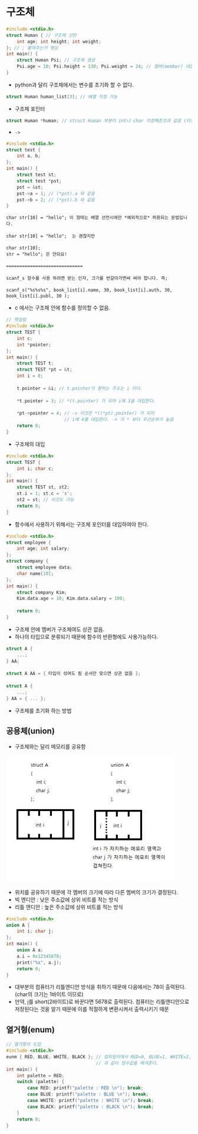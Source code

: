 # 구조체

```c
#include <stdio.h>
struct Human { // 구조체 선언
    int age; int height; int weight;
}; // ; 붙여주는거 명심
int main() {
    struct Human Psi; // 구조체 생성
    Psi.age = 10; Psi.height = 130; Psi.weight = 24; // 멤버(member) 대입
}
```

* python과 달리 구조체에서는 변수를 초기화 할 수 없다.

```c
struct Human human_list[3]; // 배열 지정 가능
```

* 구조체 포인터

```c
struct Human *human; // struct Human 부분이 int나 char 지정해준것과 같음 (타입)
```

* `->`

```c
#include <stdio.h>
struct test {
    int a, b;
};
int main() {
    struct test st;
    struct test *pst;
    pst = &st;
    pst->a = 1; // (*pst).a 와 같음
    pst->b = 2; // (*pst).b 와 같음
} 
```

```
char str[10] = "hello"; 이 형태는 배열 선언시에만 *예외적으로* 허용되는 문법입니다. 

char str[10] = "hello";  는 괜찮지만

char str[10];
str = "hello"; 은 안되요!

=============================

scanf_s 함수를 사용 하려면 받는 인자, 크기를 번갈아가면써 써야 합니다. 즉;

scanf_s("%s%s%s", book_list[i].name, 30, book_list[i].auth, 30, book_list[i].publ, 30 );
```

* c 에서는 구조체 안에 함수를 정의할 수 없음.



```c
// 헷갈림
#include <stdio.h>
struct TEST {
    int c;
    int *pointer;
};
int main() {
    struct TEST t;
    struct TEST *pt = &t;
    int i = 0;
    
    t.pointer = &i; // t.pointer가 향하는 주소는 i 이다.
    
    *t.pointer = 3; // *(t.pointer) 가 되어 i에 3을 대입한다.
    
    *pt->pointer = 4; // -> 이것은 *((*pt).pointer) 가 되어 
    				  // i에 4를 대입한다. -> 가 * 보다 우선순위가 높음 
    return 0;
}
```

* 구조체의 대입

```c
#include <stdio.h>
struct TEST {
    int i; char c;
};
int main() {
    struct TEST st, st2;
    st.i = 1; st.c = 's';
    st2 = st; // 이것도 가능
    return 0;
}
```

* 함수에서 사용하기 위해서는 구조체 포인터를 대입하여야 한다.

```c
#include <stdio.h>
struct employee {
    int age; int salary;
};
struct company {
    struct employee data;
    char name[10];
};
int main() {
    struct company Kim;
    Kim.data.age = 10; Kim.data.salary = 100;
    
    return 0;
}
```

* 구조체 안에 멤버가 구조체여도 상관 없음.
* 하나의 타입으로 분류되기 때문에 함수의 반환형에도 사용가능하다.

```c
struct A {
    ...;
} AA;

struct A AA = { 타입이 섞여도 됨 순서만 맞으면 상관 없음 };

struct A {
    ...;
} AA = { ... };
```

* 구조체를 초기화 하는 방법



## 공용체(union)

* 구조체와는  달리 메모리를 공유함

![image-20200506040607226](images/image-20200506040607226.png)

* 위치를 공유하기 때문에 각 멤버의 크기에 따라 다른 멤버의 크기가 결정된다.
* 빅 엔디안 : 낮은 주소값에 상위 비트를 적는 방식
* 리틀 앤디안 : 높은 주소값에 상위 비트를 적는 방식



```c
#include <stdio.h>
union A {
    int i; char j;
};
int main() {
    union A a;
    a.i = 0x12345678;
    print("%x", a.j);
    return 0;
}
```

* 대부분의 컴퓨터가 리틀앤디안 방식을 취하기 때문에 다음에서는 78이 출력된다. (char의 크기는 1바이트 이므로)
* 만약, j를 short(2바이트)로 바꾼다면 5678로 출력된다. 컴퓨터는 리틀앤디안으로 저장된다는 것을 알기 때문에 이를 적절하게 변환시켜서 출력시키기 때문



## 열거형(enum)

```c
// 열거형의 도입
#include <stdio.h>
eunm { RED, BLUE, WHITE, BLACK }; // 컴파일러에서 RED=0, BLUE=1, WHITE=2, BLACK=3
							      // 과 같이 정수값을 매겨준다.
int main() {
    int palette = RED;
    switch (palette) {
        case RED: printf("palette : RED \n"); break;
        case BLUE: printf("palette : BLUE \n"); break;
        case WHITE: printf("palette : WHITE \n"); break;
        case BLACK: printf("palette : BLACK \n"); break;
    }
    return 0;
}
```



